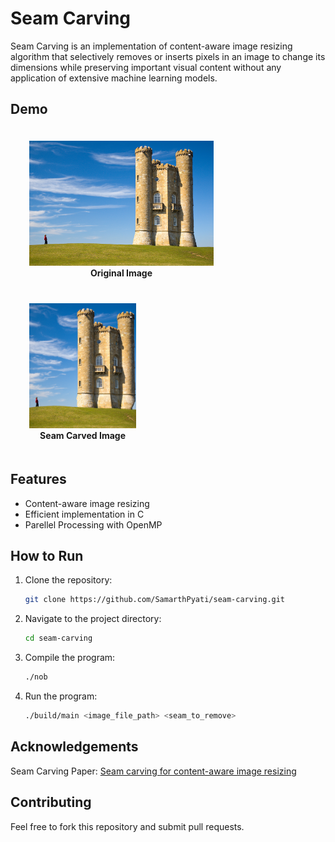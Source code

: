 # Seam Carving

Seam Carving is an implementation of content-aware image resizing algorithm that selectively removes or inserts pixels in an image to change its dimensions while preserving important visual content without any application of extensive machine learning models. 

## Demo
<p align="center">
  <figure style="display: inline-block; margin: 0 10px; text-align: center; padding:20px">
    <img src="./demo-images/tower.jpg" height="200">
    <figcaption><b>Original Image</b></figcaption>
  </figure>
  <figure style="display: inline-block; margin: 0 10px; text-align: center; padding:20px">
    <img src="./demo-images/tower_cropped.png" height="200">
    <figcaption><b>Seam Carved Image</b></figcaption>
  </figure>
</p>

## Features

- Content-aware image resizing
- Efficient implementation in C
- Parellel Processing with OpenMP

## How to Run

1. Clone the repository:
   ```sh
   git clone https://github.com/SamarthPyati/seam-carving.git
   ```
2. Navigate to the project directory:
   ```sh
   cd seam-carving
   ```
3. Compile the program:
   ```sh
   ./nob
   ```
4. Run the program:
   ```sh
   ./build/main <image_file_path> <seam_to_remove>
   ```

## Acknowledgements
 Seam Carving Paper: [Seam carving for content-aware image resizing](https://dl.acm.org/doi/10.1145/1275808.1276390)

## Contributing

Feel free to fork this repository and submit pull requests. 
